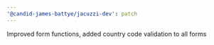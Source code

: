 ```yaml
---
'@candid-james-battye/jacuzzi-dev': patch
---
```


Improved form functions, added country code validation to all forms
